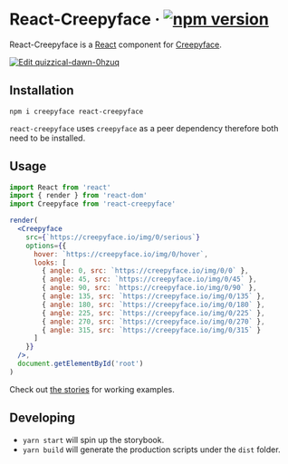 # React-Creepyface &middot; [![npm version](https://img.shields.io/npm/v/react-creepyface.svg?style=flat)](https://www.npmjs.com/package/react-creepyface)

React-Creepyface is a [React](https://reactjs.org/) component for [Creepyface](https://github.com/4lejandrito/creepyface).

[![Edit quizzical-dawn-0hzuq](https://codesandbox.io/static/img/play-codesandbox.svg)](https://codesandbox.io/s/quizzical-dawn-0hzuq?fontsize=14&hidenavigation=1&theme=dark)

## Installation

```
npm i creepyface react-creepyface
```

`react-creepyface` uses `creepyface` as a peer dependency therefore both need to be installed.

## Usage

```jsx
import React from 'react'
import { render } from 'react-dom'
import Creepyface from 'react-creepyface'

render(
  <Creepyface
    src={`https://creepyface.io/img/0/serious`}
    options={{
      hover: `https://creepyface.io/img/0/hover`,
      looks: [
        { angle: 0, src: `https://creepyface.io/img/0/0` },
        { angle: 45, src: `https://creepyface.io/img/0/45` },
        { angle: 90, src: `https://creepyface.io/img/0/90` },
        { angle: 135, src: `https://creepyface.io/img/0/135` },
        { angle: 180, src: `https://creepyface.io/img/0/180` },
        { angle: 225, src: `https://creepyface.io/img/0/225` },
        { angle: 270, src: `https://creepyface.io/img/0/270` },
        { angle: 315, src: `https://creepyface.io/img/0/315` }
      ]
    }}
  />,
  document.getElementById('root')
)
```

Check out [the stories](src/stories.tsx) for working examples.

## Developing

- `yarn start` will spin up the storybook.
- `yarn build` will generate the production scripts under the `dist` folder.
